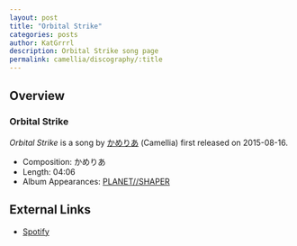 ```yaml
---
layout: post
title: "Orbital Strike"
categories: posts
author: KatGrrrl
description: Orbital Strike song page
permalink: camellia/discography/:title
---
```


## Overview

### Orbital Strike

*Orbital Strike* is a song by [かめりあ](/camellia) (Camellia) first released on 2015-08-16.

* Composition: かめりあ
* Length: 04:06
* Album Appearances: [PLANET//SHAPER](<{% link postsInclude/_posts/camellia/albums/PLANET--SHAPER/2023-12-12-PLANET--SHAPER.md %}>)

## External Links

* [Spotify](https://open.spotify.com/track/2zedlFyxe4SPiZrtj2OT9N?si=4f6b31fe4705481e)
